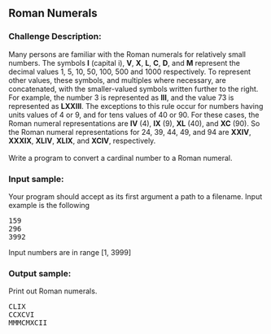 <h2>Roman Numerals</h2>

<h3>Challenge Description:</h3>

<p>
    Many persons are familiar with the Roman numerals for relatively small
    numbers. The symbols <b>I</b> (capital i), <b>V</b>, <b>X</b>, <b>L</b>,
<b>C</b>, <b>D</b>, and <b>M</b> represent the decimal values
    1, 5, 10, 50, 100, 500 and 1000 respectively. To represent other values,
    these symbols, and multiples where necessary, are concatenated, with the
    smaller-valued symbols written further to the right. For example,
    the number 3 is represented as <b>III</b>, and the value 73 is represented
    as <b>LXXIII</b>. The exceptions to this rule occur for numbers having units
    values of 4 or 9, and for tens values of 40 or 90. For these cases, the
    Roman numeral representations are <b>IV</b> (4), <b>IX</b> (9), <b>XL</b> (40), and <b>XC</b> (90).
    So the Roman numeral representations for 24, 39, 44, 49, and 94 are
<b>XXIV</b>, <b>XXXIX</b>, <b>XLIV</b>, <b>XLIX</b>, and <b>XCIV</b>,
    respectively.
<br>
<br>
    Write a program to convert a cardinal number to a Roman numeral.
</p>

<h3>Input sample:</h3>
<p>
    Your program should accept as its first argument a path to a filename.
    Input example is the following
</p>
<pre>159
296
3992</pre>

<p>
    Input numbers are in range [1, 3999]
</p>

<h3>Output sample:</h3>

<p>
    Print out Roman numerals.
</p>

<pre>CLIX
CCXCVI
MMMCMXCII</pre>